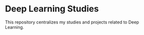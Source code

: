 # Deep Learning Studies

This repository centralizes my studies and projects related to Deep Learning. 
